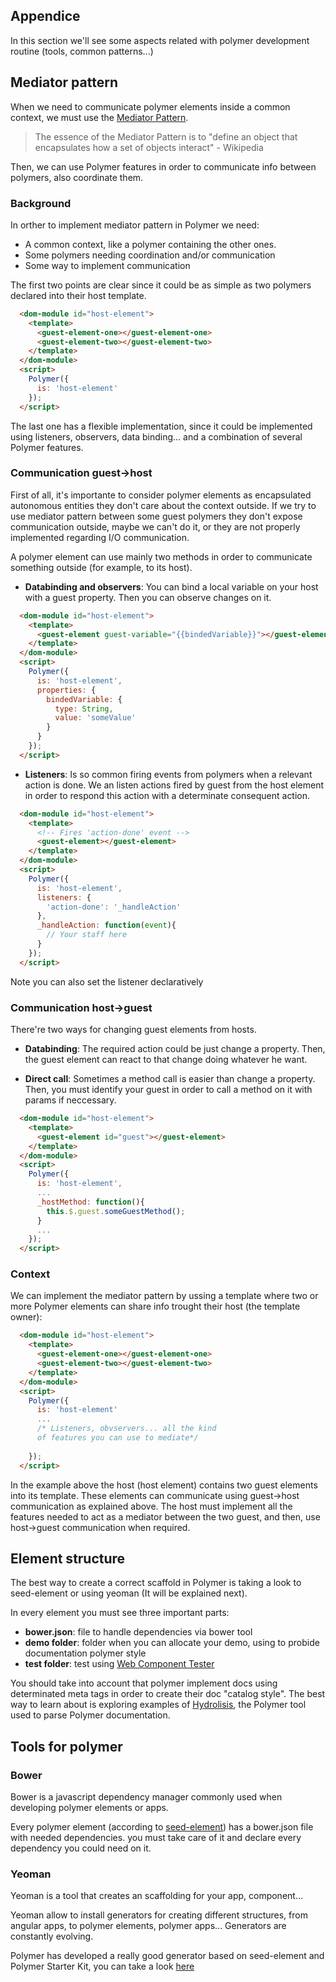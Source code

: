 ## Appendice
In this section we'll see some aspects related with polymer development routine (tools, common patterns...)

## Mediator pattern

When we need to communicate polymer elements inside a common context, we must use the [Mediator Pattern](https://en.wikipedia.org/wiki/Mediator_pattern).

> The essence of the Mediator Pattern is to "define an object that encapsulates how a set of objects interact" - Wikipedia

Then, we can use Polymer features in order to communicate info between polymers, also coordinate them.

### Background

In orther to implement mediator pattern in Polymer we need:

* A common context, like a polymer containing the other ones.
* Some polymers needing coordination and/or communication
* Some way to implement communication

The first two points are clear since it could be as simple as two polymers declared into their host template.

```html
  <dom-module id="host-element">
    <template>
      <guest-element-one></guest-element-one>
      <guest-element-two></guest-element-two>
    </template>
  </dom-module>
  <script>
    Polymer({
      is: 'host-element'
    });
  </script>
```

The last one has a flexible implementation, since it could be implemented using listeners, observers, data binding... and a combination of several Polymer features.

### Communication guest->host

First of all, it's importante to consider polymer elements as encapsulated autonomous entities they don't care about the context outside. If we try to use mediator pattern between some guest polymers they don't expose communication outside, maybe we can't do it, or they are not properly implemented regarding I/O communication.

A polymer element can use mainly two methods in order to communicate something outside (for example, to its host).

* **Databinding and observers**: You can bind a local variable on your host with a guest property. Then you can observe changes on it.

```html
  <dom-module id="host-element">
    <template>
      <guest-element guest-variable="{{bindedVariable}}"></guest-element>
    </template>
  </dom-module>
  <script>
    Polymer({
      is: 'host-element',
      properties: {
        bindedVariable: {
          type: String,
          value: 'someValue'
        }
      }
    });
  </script>
```

* **Listeners**: Is so common firing events from polymers when a relevant action is done. We an listen actions fired by guest from the host element in order to respond this action with a determinate consequent action.

  
```html
  <dom-module id="host-element">
    <template>
      <!-- Fires 'action-done' event -->
      <guest-element></guest-element>
    </template>
  </dom-module>
  <script>
    Polymer({
      is: 'host-element',
      listeners: {
        'action-done': '_handleAction'
      },
      _handleAction: function(event){
        // Your staff here
      }
    });
  </script>
```

Note you can also set the listener declaratively

### Communication host->guest

There're two ways for changing guest elements from hosts.

* **Databinding**: The required action could be just change a property. Then, the guest element can react to that change doing whatever he want.


* **Direct call**: Sometimes a method call is easier than change a property. Then, you must identify your guest in order to call a method on it with params if neccessary.

```html
  <dom-module id="host-element">
    <template>
      <guest-element id="guest"></guest-element>
    </template>
  </dom-module>
  <script>
    Polymer({
      is: 'host-element',
      ...
      _hostMethod: function(){
        this.$.guest.someGuestMethod();
      }
      ...
    });
  </script>
```


### Context

We can implement the mediator pattern by ussing a template where two or more Polymer elements can share info trought their host (the template owner):

```html
  <dom-module id="host-element">
    <template>
      <guest-element-one></guest-element-one>
      <guest-element-two></guest-element-two>
    </template>
  </dom-module>
  <script>
    Polymer({
      is: 'host-element'
      ...
      /* Listeners, obvservers... all the kind 
      of features you can use to mediate*/
      
    });
  </script>
```

In the example above the host (host element) contains two guest elements into its template. These elements can communicate using guest->host communication as explained above. The host must implement all the features needed to act as a mediator between the two guest, and then, use host->guest communication when required.

## Element structure

The best way to create a correct scaffold in Polymer is taking a look to seed-element or using yeoman (It will be explained next).

In every element you must see three important parts:

* **bower.json**: file to handle dependencies via bower tool
* **demo folder**: folder when you can allocate your demo, using [<iron-component-page>](https://github.com/PolymerElements/iron-component-page) to probide documentation polymer style
* **test folder**: test using [Web Component Tester](https://github.com/Polymer/web-component-tester)

You should take into account that polymer implement docs using determinated meta tags in order to create their doc "catalog style". The best way to learn about is exploring examples of [Hydrolisis](https://github.com/Polymer/hydrolysis), the Polymer tool used to parse Polymer documentation.

## Tools for polymer
### Bower
Bower is a javascript dependency manager commonly used when developing polymer elements or apps.

Every polymer element (according to [seed-element](https://github.com/polymerelements/seed-element)) has a bower.json file with needed dependencies. you must take care of it and declare every dependency you could need on it.

### Yeoman
Yeoman is a tool that creates an scaffolding for your app, component...

Yeoman allow to install generators for creating different structures, from angular apps, to polymer elements, polymer apps... Generators are constantly evolving.

Polymer has developed a really good generator based on seed-element and Polymer Starter Kit, you can take a look [here](https://github.com/yeoman/generator-polymer)
